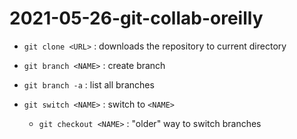 # 2021-05-26-git-collab-oreilly

- `git clone <URL>` : downloads the repository to current directory

- `git branch <NAME>` : create branch
- `git branch -a` : list all branches
- `git switch <NAME>` : switch to `<NAME>`
	- `git checkout <NAME>` : "older" way to switch branches
